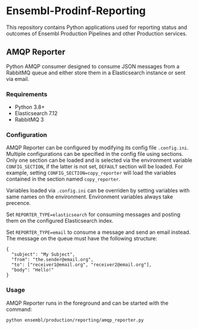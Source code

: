 Ensembl-Prodinf-Reporting
=========================

This repository contains Python applications used for reporting status and
outcomes of Ensembl Production Pipelines and other Production services.


AMQP Reporter
-------------

Python AMQP consumer designed to consume JSON messages from a RabbitMQ queue and
either store them in a Elasticsearch instance or sent via email.


### Requirements

- Python 3.8+
- Elasticsearch 7.12
- RabbitMQ 3


### Configuration

AMQP Reporter can be configured by modifying its config file `.config.ini`.
Multiple configurations can be specified in the config file using sections.
Only one section can be loaded and is selected via the environment variable
`CONFIG_SECTION`, if the latter is not set, `DEFAULT` section will be loaded.
For example, setting `CONFIG_SECTION=copy_reporter` will load the variables
contained in the section named `copy_reporter`.

Variables loaded via `.config.ini` can be overriden by setting variables with
same names on the environment. Environment variables always take precence.

Set `REPORTER_TYPE=elasticsearch` for consuming messages and posting them on the
configured Elasticsearch index.

Set `REPORTER_TYPE=email` to consume a message and send an email instead. The
message on the queue must have the following structure:

```
{
  "subject": "My Subject",
  "from": "the.sender@email.org",
  "to": ["receiver1@email.org", "receiver2@email.org"],
  "body": "Hello!"
}
```


### Usage

AMQP Reporter runs in the foreground and can be started with the command:

```
python ensembl/production/reporting/amqp_reporter.py
```

